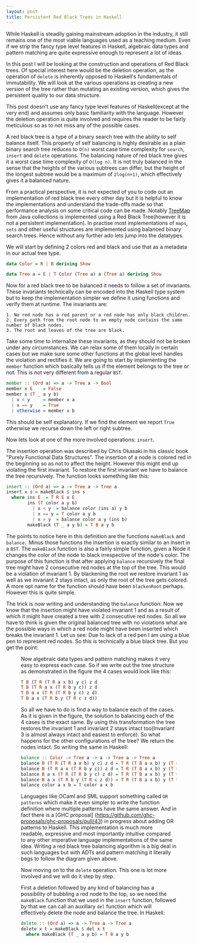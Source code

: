 ```yaml
---
layout: post
title: Persistent Red Black Trees in Haskell
---
```


While Haskell is steadily gaining mainstream adoption in the industry, it still remains one of the most viable languages used as a teaching medium. Even if we strip the fancy type level features in Haskell, algebraic data types and pattern matching are quite expressive enough to represent a lot of ideas.

In this post I will be looking at the construction and operations of Red Black trees. Of special interest here would be the deletion operation, as the operation of `delete` is inherently opposed to Haskell's fundamentals of immutability. We will look at the various operations as creating a new version of the tree rather than mutating an existing version, which gives the persistent quality to our data structure.

This post doesn't use any fancy type level features of Haskell(except at the very end) and assumes only basic familiarity with the language. However the deletion operation is quite involved and requires the reader to be fairly meticulous so as to not miss any of the possible cases.

A red black tree is a type of a binary search tree with the ability to self balance itself. This property of self balancing is highly desirable as a plain binary search tree reduces to `O(n)` worst case time complexity for `search`, `insert` and `delete` operations. The balancing nature of red black tree gives it a worst case time complexity of `O(log n)`. It is not truly balanced in the sense that the heights of the various subtrees can differ, but the height of the longest subtree would be a maximum of `2log(n+1)`, which effectively gives it a balanced nature.

From a practical perspective, it is not expected of you to code out an implementation of red black tree every other day but it is helpful to know the implementations and understand the trade-offs made so that performance analysis on some critical code can be made. Notably [TreeMap](http://grepcode.com/file/repository.grepcode.com/java/root/jdk/openjdk/8u40-b25/java/util/TreeMap.java) from Java collections is implemented using a Red Black Tree(however it is not a persistent implementation). In practise most implementations of `maps`, `sets` and other useful structures are implemented using balanced binary search trees. Hence without any further ado lets jump into the datatypes.

We will start by defining 2 colors red and black and use that as a metadata in our actual tree type.

```haskell
data Color = R | B deriving Show

data Tree a = E | T Color (Tree a) a (Tree a) deriving Show
```

Now for a red black tree to be balanced it needs to follow a set of invariants. These invariants technically can be encoded into the Haskell type system but to keep the implementation simpler we define it using functions and verify them at runtime. The invariants are:

```
1. No red node has a red parent or a red node has only black children.
2. Every path from the root node to an empty node contains the same number of black nodes.
3. The root and leaves of the tree are black.
```

Take some time to internalize these invariants, as they should not be broken under any circumstances. We can relax some of them locally in certain cases but we make sure some other functions at the global level handles the violation and rectifies it. We are going to start by implementing the `member` function which basically tells us if the element belongs to the tree or not. This is not very different from a regular `BST`.

```haskell
member :: (Ord a) => a -> Tree a -> Bool
member x E    = False
member x (T _ a y b)
  | x < y     = member x a
  | x == y    = True
  | otherwise = member x b
```

This should be self explanatory. If we find the element we report `True` otherwise we recurse down the left or right subtree.

Now lets look at one of the more involved operations: `insert`.

The insertion operation was described by Chris Okasaki in his classic book "Purely Functional Data Structures". The insertion of a node is colored red in the beginning so as not to affect the height. However this might end up violating the first invariant. To restore the first invariant we have to balance the tree recursively. The function looks something like this:

```haskell
insert :: (Ord a) => a -> Tree a -> Tree a
insert x s = makeBlack $ ins s
  where ins E  = T R E x E
        ins (T color a y b)
          | x < y  = balance color (ins a) y b
          | x == y = T color a y b
          | x > y  = balance color a y (ins b)
        makeBlack (T _ a y b) = T B a y b
```

The points to notice here in this definition are the functions `makeBlack` and `balance.` Minus those functions the insertion is exactly similar to an insert in a `BST`. The `makeBlack` function is also a fairly simple function, given a Node it changes the color of the node to black irrespective of the node's color. The purpose of this function is that after applying `balance` recursively the final tree might have 2 consecutive red nodes at the top of the tree. This would be a violation of invariant 1. By blackening the root we restore invariant 1 as well as we invariant 2 stays intact, as only the root of the tree gets colored. A more opt name for the function should have been `blackenRoot` perhaps. However this is quite simple.

The trick is now writing and understanding the `balance` function. Now we know  that the insertion might have violated invariant 1 and as a result of which it might have created a tree with 2 consecutive red nodes. So all we have to think is given the original balanced tree with no violations what are the possible ways in which a red node might have been inserted which breaks the invariant 1. Let us see:
Due to lack of a red pen I am using a blue pen to represent red nodes. So this is technically a blue black tree. But you get the point:

<Figure>

Now algebraic data types and pattern matching makes it very easy to express each case. So if we write out the tree structure as demonstrated in the figure the 4 cases would look like this:

```haskell
T B (T R (T R a x b) y c) z d  
T B (T R a x (T R b y c)) z d  
T B a x (T R (T R b y c) z d)  
T B a x (T R b y (T R c z d)) 
```

So all we have to do is find a way to balance each of the cases. As it is given in the figure, the solution to balancing each of the 4 cases is the exact same. By using this transformation the tree restores the invariant 1 and invariant 2 stays intact too(Invariant 3 is almost always intact and easiest to enforce). So what happens for the other configurations of the tree? We return the nodes intact. So writing the same in Haskell:

```haskell
balance :: Color -> Tree a -> a -> Tree a -> Tree a
balance B (T R (T R a x b) y c) z d = T R (T B a x b) y (T B c z d)
balance B (T R a x (T R b y c)) z d = T R (T B a x b) y (T B c z d)
balance B a x (T R (T R b y c) z d) = T R (T B a x b) y (T B c z d)
balance B a x (T R b y (T R c z d)) = T R (T B a x b) y (T B c z d)
balance color a x b = T color a x b
```

Languages like OCaml and SML support something called `OR patterns` which make it even simpler to write the function definition where multiple patterns have the same answer. And in fact there is a [GHC proposal] (https://github.com/ghc-proposals/ghc-proposals/pull/43) in progress about adding OR patterns to Haskell. This implementation is much more readable, expressive and most importantly intuitive compared to any other imperative language implementations of the same idea. Writing a red black tree balancing algorithm is a big deal in such languages but with ADTs and pattern matching it literally begs to follow the diagram given above.

Now moving on to the `delete` operation. This one is lot more involved and we will do it step by step.

First a deletion followed by any kind of balancing has a possibility of bubbling a red node to the top, so we need the `makeBlack` function that we used in the `insert` function, followed by that we can call an auxillary `del` function which will effectively delete the node and balance the tree. In Haskell:

```haskell
delete :: (Ord a) => a -> Tree a -> Tree a
delete x t = makeBlack $ del x t
  where makeBlack (T _ a y b) = T B a y b
```